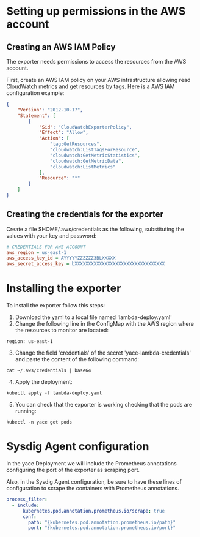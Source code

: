 # Setting up permissions in the AWS account
## Creating an AWS IAM Policy
The exporter needs permissions to access the resources from the AWS account.

First, create an AWS IAM policy on your AWS infrastructure allowing read CloudWatch metrics and get resources by tags.
Here is a AWS IAM configuration example:

```json
{
    "Version": "2012-10-17",
    "Statement": [
        {
            "Sid": "CloudWatchExporterPolicy",
            "Effect": "Allow",
            "Action": [
                "tag:GetResources",
                "cloudwatch:ListTagsForResource",
                "cloudwatch:GetMetricStatistics",
                "cloudwatch:GetMetricData",
                "cloudwatch:ListMetrics"
            ],
            "Resource": "*"
        }
    ]
}
```

## Creating the credentials for the exporter
Create a file $HOME/.aws/credentials as the following, substituting the values with your key and password:

```ini
# CREDENTIALS FOR AWS ACCOUNT
aws_region = us-east-1
aws_access_key_id = AYYYYYZZZZZZ3BLXXXXX
aws_secret_access_key = bXXXXXXXXXXXXXXXXXXXXXXXXXXXXXXXXX
```

# Installing the exporter
To install the exporter follow this steps:

1. Download the yaml to a local file named 'lambda-deploy.yaml'
2. Change the following line in the ConfigMap with the AWS region where the resources to monitor are located:
```
region: us-east-1
```
3. Change the field 'credentials' of the secret 'yace-lambda-credentials' and paste the content of the following command:
```
cat ~/.aws/credentials | base64
```
4. Apply the deployment:
```
kubectl apply -f lambda-deploy.yaml
```
5. You can check that the exporter is working checking that the pods are running:
```
kubectl -n yace get pods
```

# Sysdig Agent configuration
In the yace Deployment we will include the Prometheus annotations configuring the port of the exporter as scraping port.    

Also, in the Sysdig Agent configuration, be sure to have these lines of configuration to scrape the containers with Prometheus annotations.
```yaml
process_filter:
  - include:
      kubernetes.pod.annotation.prometheus.io/scrape: true
      conf:
        path: "{kubernetes.pod.annotation.prometheus.io/path}"
        port: "{kubernetes.pod.annotation.prometheus.io/port}"
```
